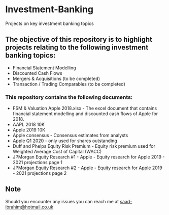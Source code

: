 # Investment-Banking
Projects on key investment banking topics

## The objective of this repository is to highlight projects relating to the following investment banking topics:
- Financial Statement Modelling
- Discounted Cash Flows
- Mergers & Acquisitions (to be completed)
- Transaction / Trading Comparables (to be completed)

### This repository contains the following documents:
- FSM & Valuation Apple 2018.xlsx - The excel document that contains financial statement modelling and discounted cash flows of Apple for 2018.
- AAPL 2018 10K
- Apple 2019 10K
- Apple consensus - Consensus estimates from analysts
- Apple Q1 2020 - only used for shares outstanding
- Duff and Phelps Equity Risk Premium - Equity risk premium used for Weighted Average Cost of Capital (WACC)
- JPMorgan Equity Research #1 - Apple - Equity research for Apple 2019 - 2021 projections page 1
- JPMorgan Equity Research #2 - Apple - Equity research for Apple 2019 - 2021 projections page 2

## Note
Should you encounter any issues you can reach me at saad-ibrahim@hotmail.co.uk
